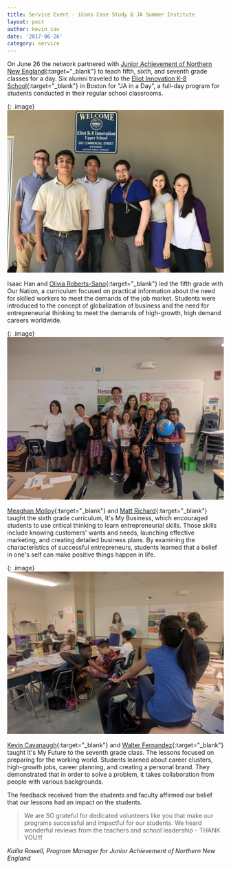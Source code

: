 ```yaml
---
title: Service Event - iCons Case Study @ JA Summer Institute
layout: post
author: kevin_cav
date: '2017-06-26'
category: service
---
```


On June 26 the network partnered with [Junior Achievement of Northern New England](https://www.juniorachievement.org/web/ja-usa/home){:target="_blank"} to teach fifth, sixth, and seventh grade classes for a day. Six alumni traveled to the [Eliot Innovation K-8 School](https://eliotk8school.org/){:target="_blank"} in Boston for "JA in a Day", a full-day program for students conducted in their regular school classrooms.

{: .image}
<img src="/img/ja_in_a_day/group_photo.jpg" width="800" />

Isaac Han and [Olivia Roberts-Sano](https://www.linkedin.com/in/oliviarobertssano/){:target="_blank"} led the fifth grade with Our Nation, a curriculum focused on practical information about the need for skilled workers to meet the demands of the job market. Students were introduced to the concept of globalization of business and the need for entrepreneurial thinking to meet the demands of high-growth, high demand careers worldwide.

{: .image}
<img src="/img/ja_in_a_day/IMG_20170626_125044.jpg" width="800" />

[Meaghan Molloy](https://www.linkedin.com/in/meaghan-molloy-7311ba68/){:target="_blank"} and [Matt Richard](https://www.linkedin.com/in/matthew-richard-9b5a6862/){:target="_blank"} taught the sixth grade curriculum, It's My Business, which encouraged students to use critical thinking to learn entrepreneurial skills. Those skills include knowing customers' wants and needs, launching effective marketing, and creating detailed business plans. By examining the characteristics of successful entrepreneurs, students learned that a belief in one's self can make positive things happen in life.

{: .image}
<img src="/img/ja_in_a_day/IMG_20170626_124436.jpg" width="800" />

[Kevin Cavanaugh](https://www.linkedin.com/in/kevin-cavanaugh-73262880/){:target="_blank"} and [Walter Fernandez](https://www.linkedin.com/in/walter-fernandez-pereira-247014a8/){:target="_blank"} taught It's My Future to the seventh grade class. The lessons focused on preparing for the working world. Students learned about career clusters, high-growth jobs, career planning, and creating a personal brand. They demonstrated that in order to solve a problem, it takes collaboration from people with various backgrounds. 

The feedback received from the students and faculty affirmed our belief that our lessons had an impact on the students. 

> We are SO grateful for dedicated volunteers like you that make our programs successful and impactful for our students.  We heard wonderful reviews from the teachers and school leadership - THANK YOU!!!

<i>Kailla Rowell, Program Manager for Junior Achievement of Northern New England</i>
